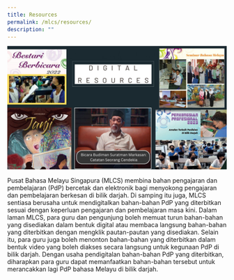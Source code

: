 ```yaml
---
title: Resources
permalink: /mlcs/resources/
description: ""
---
```

![](/images/001%20digital%20resources%20collage.jpg)

Pusat Bahasa Melayu Singapura (MLCS) membina bahan pengajaran dan pembelajaran (PdP) bercetak dan elektronik bagi menyokong pengajaran dan pembelajaran berkesan di bilik darjah. Di samping itu juga, MLCS sentiasa berusaha untuk mendigitalkan bahan-bahan PdP yang diterbitkan sesuai dengan keperluan pengajaran dan pembelajaran masa kini. Dalam laman MLCS, para guru dan pengunjung boleh memuat turun bahan-bahan yang disediakan dalam bentuk digital atau membaca langsung bahan-bahan yang diterbitkan dengan mengklik pautan-pautan yang disediakan. Selain itu, para guru juga boleh menonton bahan-bahan yang diterbitkan dalam bentuk video yang boleh diakses secara langsung untuk kegunaan PdP di bilik darjah. Dengan usaha pendigitalan bahan-bahan PdP yang diterbitkan, diharapkan para guru dapat memanfaatkan bahan-bahan tersebut untuk merancakkan lagi PdP bahasa Melayu di bilik darjah.

